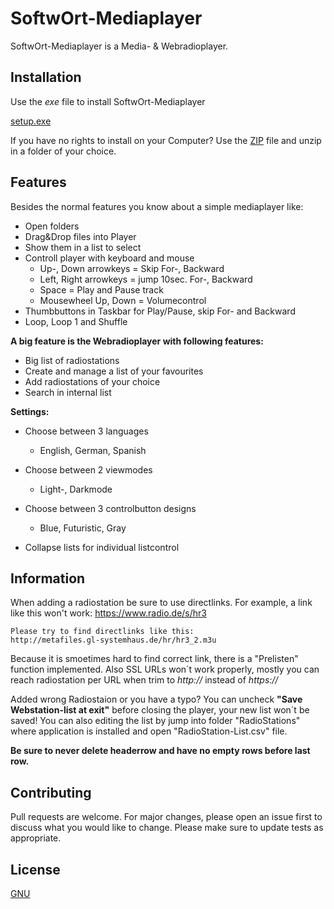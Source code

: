 # SoftwOrt-Mediaplayer

SoftwOrt-Mediaplayer is a Media- & Webradioplayer.

## Installation

Use the <i>exe</i> file to install SoftwOrt-Mediaplayer


[setup.exe](https://github.com/SoftwOrt-Engineering/SoftwOrt-Mediaplayer/blob/master/setup.exe)

If you have no rights to install on your Computer? Use the [ZIP](https://github.com/SoftwOrt-Engineering/SoftwOrt-Mediaplayer/blob/master/SoftwOrt-Mediaplayer.zip) file
and unzip in a folder of your choice.

## Features

Besides the normal features you know about a simple mediaplayer like:

- Open folders
- Drag&Drop files into Player
- Show them in a list to select
- Controll player with keyboard and mouse
	- Up-, Down arrowkeys = Skip For-, Backward
	- Left, Right arrowkeys = jump 10sec. For-, Backward
	- Space = Play and Pause track
	- Mousewheel Up, Down = Volumecontrol
- Thumbbuttons in Taskbar for Play/Pause, skip For- and Backward
- Loop, Loop 1 and Shuffle

<b>A big feature is the Webradioplayer with following features:</b>

- Big list of radiostations
- Create and manage a list of your favourites
- Add radiostations of your choice
- Search in internal list

<b>Settings:</b>

- Choose between 3 languages
	- English, German, Spanish
- Choose between 2 viewmodes
	- Light-, Darkmode
- Choose between 3 controlbutton designs
	- Blue, Futuristic, Gray

- Collapse lists for individual listcontrol

## Information

When adding a radiostation be sure to use directlinks.
	For example, a link like this won't work:
	https://www.radio.de/s/hr3
	
	Please try to find directlinks like this:
	http://metafiles.gl-systemhaus.de/hr/hr3_2.m3u
Because it is smoetimes hard to find correct link, there is a "Prelisten" function implemented.
Also SSL URLs won´t work properly, mostly you can reach radiostation per URL when trim to <i>http://</i> instead of <i>https://</i>

Added wrong Radiostaion or you have a typo? You can uncheck <b>"Save Webstation-list at exit"</b> before closing
the player, your new list won´t be saved!
You can also editing the list by jump into folder "RadioStations" where application is installed and open
"RadioStation-List.csv" file.

<b>Be sure to never delete headerrow and have no empty rows before last row.</b>

## Contributing

Pull requests are welcome. For major changes, please open an issue first to discuss what you would like to change.
Please make sure to update tests as appropriate.

## License

[GNU](https://choosealicense.com/licenses/gpl-3.0/)
